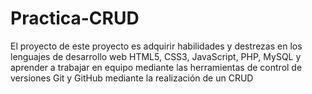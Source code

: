 # Practica-CRUD
El proyecto de este proyecto es adquirir habilidades y destrezas en los lenguajes de desarrollo web HTML5, CSS3, JavaScript, PHP, MySQL y aprender a trabajar en equipo mediante las herramientas de control de versiones Git y GitHub mediante la realización de un CRUD

